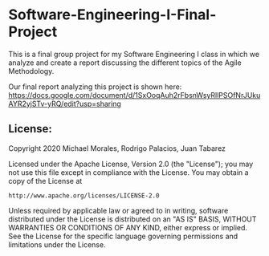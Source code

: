 # Software-Engineering-I-Final-Project
This is a final group project for my Software Engineering I class in which we analyze and create a report discussing the different topics of the Agile Methodology.

Our final report analyzing this project is shown here: https://docs.google.com/document/d/1SxOoqAuh2rFbsnWsyRllPSOfNrJUkuAYR2yjSTv-yRQ/edit?usp=sharing

License:
----------------------------------------------------------------------
Copyright 2020 Michael Morales, Rodrigo Palacios, Juan Tabarez

Licensed under the Apache License, Version 2.0 (the "License");
you may not use this file except in compliance with the License.
You may obtain a copy of the License at

    http://www.apache.org/licenses/LICENSE-2.0

Unless required by applicable law or agreed to in writing, software
distributed under the License is distributed on an "AS IS" BASIS,
WITHOUT WARRANTIES OR CONDITIONS OF ANY KIND, either express or implied.
See the License for the specific language governing permissions and
limitations under the License.
